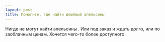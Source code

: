 ```yaml
---
layout: post 
title: Помогите, где найти дешёвый апельсины 
--- 
```

Нигде не могут найти апельсины . Или под заказ и ждать долго, или по заоблачным ценам. Хочется чего-то более доступного.